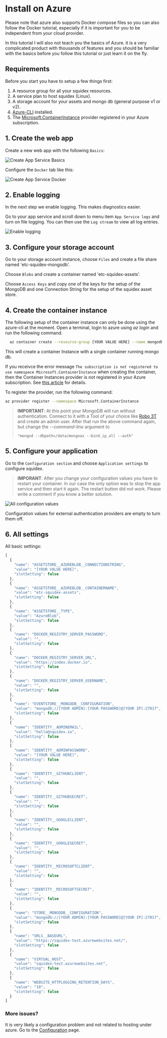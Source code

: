 # Install on Azure

Please note that azure also supports Docker compose files so you can also follow the Docker tutorial, especially if it is important for you to be independent from your cloud provider.

In this tutorial I will also not teach you the basics of Azure. it is a very complicated product with thousands of features and you should be familiar with the basics before you follow this tutorial or just learn it on the fly.

## Requirements

Before you start you have to setup a few things first:

1. A resource group for all your squidex resources.
2. A service plan to host squidex \(Linux\).
3. A storage account for your assets and mongo db \(general purpose v1 or v2\).
4. [Azure-CLI](https://docs.microsoft.com/en-us/cli/azure/install-azure-cli?view=azure-cli-latest) installed.
5. The [Microsoft.ContainerInstance](https://azure.microsoft.com/en-gb/services/container-instances/) provider registered in your Azure subscription.

## 1. Create the web app

Create a new web app with the following `Basics`:

![Create App Service Basics](../../../.gitbook/assets/create-app-service-basics.png)

Configure the `Docker` tab like this:

![Create App Service Docker](../../../.gitbook/assets/create-app-service-docker.png)

## 2. Enable logging

In the next step we enable logging. This makes diagnostics easier.

Go to your app service and scroll down to menu item `App Service logs` and turn on file logging. You can then use the `Log stream` to view all log entries.

![Enable logging](../../../.gitbook/assets/logging.png)

## 3. Configure your storage account

Go to your storage account instance, choose `Files` and create a file share named 'etc-squidex-mongodb'.

Choose `Blobs` and create a container named 'etc-squidex-assets'.

Choose `Access Keys` and copy one of the keys for the setup of the MongoDB and one Connection String for the setup of the squidex asset store.

## 4. Create the container instance

The following setup of the container instance can only be done using the azure-cli at the moment. Open a terminal, login to azure using _az login_ and run the following command.

```bash
  az container create --resource-group [YOUR VALUE HERE] --name mongodb --image mongo --azure-file-volume-account-name [YOUR VALUE HERE] --azure-file-volume-account-key "[YOUR VALUE HERE]" --azure-file-volume-share-name etc-squidex-mongodb --azure-file-volume-mount-path "/data/mongoaz" --ports 27017 --cpu 2 --ip-address public --memory 2 --os-type Linux --protocol TCP --command-line "mongod --dbpath=/data/mongoaz --bind_ip_all"
```

This will create a container Instance with a single container running mongo db.

If you receivce the error message `The subscription is not registered to use namespace Microsoft.ContainerInstance` when creating the container, then the Container Instances provider is not registered in your Azure subscription. See [this article](https://docs.microsoft.com/en-us/azure/azure-resource-manager/templates/error-register-resource-provider) for details.

To register the provider, run the following command:

```bash
az provider register --namespace Microsoft.ContainerInstance
```

> **IMPORTANT**: At this point your MongoDB will run without authentication. Connect to it with a Tool of your choice like [Robo 3T](https://robomongo.org/) and create an admin user. After that run the above command again, but change the _--command-line_ argument to
>
> ```text
> "mongod --dbpath=/data/mongoaz --bind_ip_all --auth"
> ```

## 5. Configure your application

Go to the `Configuration section` and choose `Application settings` to configure squidex.

> **IMPORANT**: After you change your configuration values you have to restart your container. In our case the only option was to stop the app service and then start it again. The restart button did not work. Please write a comment if you know a better solution.

![All configuration values](../../../.gitbook/assets/configuration.png)

Configuration values for external authentication providers are empty to turn them off.

## 6. All settings

All basic settings:

```javascript
[
  {
    "name": "ASSETSTORE__AZUREBLOB__CONNECTIONSTRING",
    "value": "[YOUR VALUE HERE]",
    "slotSetting": false
  },
  {
    "name": "ASSETSTORE__AZUREBLOB__CONTAINERNAME",
    "value": "etc-squidex-assets",
    "slotSetting": false
  },
  {
    "name": "ASSETSTORE__TYPE",
    "value": "AzureBlob",
    "slotSetting": false
  },
  {
    "name": "DOCKER_REGISTRY_SERVER_PASSWORD",
    "value": "",
    "slotSetting": false
  },
  {
    "name": "DOCKER_REGISTRY_SERVER_URL",
    "value": "https://index.docker.io",
    "slotSetting": false
  },
  {
    "name": "DOCKER_REGISTRY_SERVER_USERNAME",
    "value": "",
    "slotSetting": false
  },
  {
    "name": "EVENTSTORE__MONGODB__CONFIGURATION",
    "value": "mongodb://[YOUR ADMIN]:[YOUR PASSWORD]@[YOUR IP]:27017",
    "slotSetting": false
  },
  {
    "name": "IDENTITY__ADMINEMAIL",
    "value": "hello@squidex.io",
    "slotSetting": false
  },
  {
    "name": "IDENTITY__ADMINPASSWORD",
    "value": "[YOUR VALUE HERE]",
    "slotSetting": false
  },
  {
    "name": "IDENTITY__GITHUBCLIENT",
    "value": "",
    "slotSetting": false
  },
  {
    "name": "IDENTITY__GITHUBSECRET",
    "value": "",
    "slotSetting": false
  },
  {
    "name": "IDENTITY__GOOGLECLIENT",
    "value": "",
    "slotSetting": false
  },
  {
    "name": "IDENTITY__GOOGLESECRET",
    "value": "",
    "slotSetting": false
  },
  {
    "name": "IDENTITY__MICROSOFTCLIENT",
    "value": "",
    "slotSetting": false
  },
  {
    "name": "IDENTITY__MICROSOFTSECRET",
    "value": "",
    "slotSetting": false
  },
  {
    "name": "STORE__MONGODB__CONFIGURATION",
    "value": "mongodb://[YOUR ADMIN]:[YOUR PASSWORD]@[YOUR IP]:27017",
    "slotSetting": false
  },
  {
    "name": "URLS__BASEURL",
    "value": "https://squidex-test.azurewebsites.net/",
    "slotSetting": false
  },
  {
    "name": "VIRTUAL_HOST",
    "value": "squidex-test.azurewebsites.net",
    "slotSetting": false
  },
  {
    "name": "WEBSITE_HTTPLOGGING_RETENTION_DAYS",
    "value": "10",
    "slotSetting": false
  }
]
```

### More issues?

It is very likely a configuration problem and not related to hosting under azure. Go to the [Configuration](../configuration.md) page.

